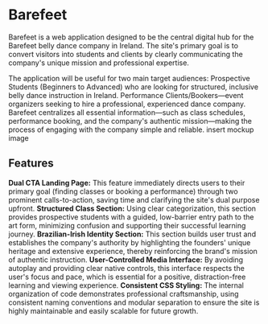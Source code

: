 # Barefeet

Barefeet is a web application designed to be the central digital hub for the Barefeet belly dance company in Ireland. The site's primary goal is to convert visitors into students and clients by clearly communicating the company's unique mission and professional expertise.

The application will be useful for two main target audiences:
Prospective Students (Beginners to Advanced) who are looking for structured, inclusive belly dance instruction in Ireland.
Performance Clients/Bookers—event organizers seeking to hire a professional, experienced dance company.
Barefeet centralizes all essential information—such as class schedules, performance booking, and the company's authentic mission—making the process of engaging with the company simple and reliable.
 
insert mockup image

## Features

**Dual CTA Landing Page:** This feature immediately directs users to their primary goal (finding classes or booking a performance) through two prominent calls-to-action, saving time and clarifying the site's dual purpose upfront.
**Structured Class Section:** Using clear categorization, this section provides prospective students with a guided, low-barrier entry path to the art form, minimizing confusion and supporting their successful learning journey.
**Brazilian-Irish Identity Section:** This section builds user trust and establishes the company's authority by highlighting the founders' unique heritage and extensive experience, thereby reinforcing the brand's mission of authentic instruction.
**User-Controlled Media Interface:** By avoiding autoplay and providing clear native controls, this interface respects the user's focus and pace, which is essential for a positive, distraction-free learning and viewing experience.
**Consistent CSS Styling:** The internal organization of code demonstrates professional craftsmanship, using consistent naming conventions and modular separation to ensure the site is highly maintainable and easily scalable for future growth.
 

